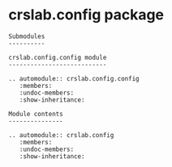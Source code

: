 crslab.config package
=====================

```eval_rst
Submodules
----------

crslab.config.config module
---------------------------

.. automodule:: crslab.config.config
   :members:
   :undoc-members:
   :show-inheritance:

Module contents
---------------

.. automodule:: crslab.config
   :members:
   :undoc-members:
   :show-inheritance:
```